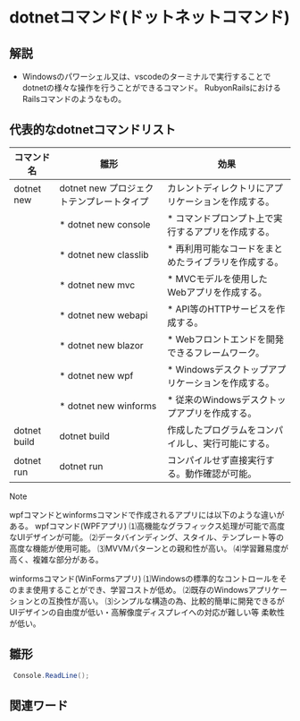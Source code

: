 # dotnetコマンド(ドットネットコマンド)  
## 解説  
* Windowsのパワーシェル又は、vscodeのターミナルで実行することでdotnetの様々な操作を行うことができるコマンド。
  RubyonRailsにおけるRailsコマンドのようなもの。

## 代表的なdotnetコマンドリスト

|コマンド名    |雛形                                   |効果                                              |
|-------------|---------------------------------------|-------------------------------------------------|
|dotnet new   |dotnet new プロジェクトテンプレートタイプ |カレントディレクトリにアプリケーションを作成する。   |
|             |* dotnet new console                   |* コマンドプロンプト上で実行するアプリを作成する。   |
|             |* dotnet new classlib                  |* 再利用可能なコードをまとめたライブラリを作成する。 |
|             |* dotnet new mvc                       |* MVCモデルを使用したWebアプリを作成する。          |
|             |* dotnet new webapi                    |* API等のHTTPサービスを作成する。                  |
|             |* dotnet new blazor                    |* Webフロントエンドを開発できるフレームワーク。      |
|             |* dotnet new wpf                       |* Windowsデスクトップアプリケーションを作成する。    |
|             |* dotnet new winforms                  |* 従来のWindowsデスクトップアプリを作成する。        |
|dotnet build |dotnet build                           |作成したプログラムをコンパイルし、実行可能にする。    |
|dotnet run   |dotnet run                             |コンパイルせず直接実行する。動作確認が可能。         |  

>[!NOTE]
>wpfコマンドとwinformsコマンドで作成されるアプリには以下のような違いがある。
>wpfコマンド(WPFアプリ)
>⑴高機能なグラフィックス処理が可能で高度なUIデザインが可能。
>⑵データバインディング、スタイル、テンプレート等の高度な機能が使用可能。
>⑶MVVMパターンとの親和性が高い。
>⑷学習難易度が高く、複雑な部分がある。
>
>winformsコマンド(WinFormsアプリ)
>⑴Windowsの標準的なコントロールをそのまま使用することができ、学習コストが低め。
>⑵既存のWindowsアプリケーションとの互換性が高い。
>⑶シンプルな構造の為、比較的簡単に開発できるがUIデザインの自由度が低い・高解像度ディスプレイへの対応が難しい等
>  柔軟性が低い。




## 雛形   
```C#
 Console.ReadLine();
```
## 関連ワード  
